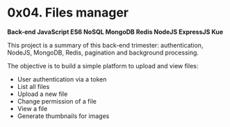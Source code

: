 # 0x04. Files manager

**Back-end JavaScript ES6 NoSQL MongoDB Redis NodeJS ExpressJS Kue**

This project is a summary of this back-end trimester: authentication, NodeJS, MongoDB, Redis, pagination and background processing.

The objective is to build a simple platform to upload and view files:

- User authentication via a token 
- List all files
- Upload a new file
- Change permission of a file
- View a file
- Generate thumbnails for images
